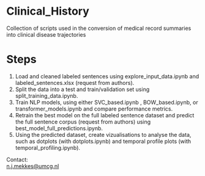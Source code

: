 # Clinical_History
Collection of scripts used in the conversion of medical record summaries into clinical disease trajectories

# Steps

1. Load and cleaned labeled sentences using explore_input_data.ipynb and labeled_sentences.xlsx (request from authors).
2. Split the data into a test and train/validation set using split_training_data.ipynb.
3. Train NLP models, using either SVC_based.ipynb , BOW_based.ipynb, or transformer_models.ipynb and compare performance metrics.
4. Retrain the best model on the full labeled sentence dataset and predict the full sentence corpus (request from authors) using best_model_full_predictions.ipynb.
5. Using the predicted dataset, create vizualisations to analyse the data, such as dotplots (with dotplots.ipynb) and temporal profile plots (with temporal_profiling.ipynb).


Contact: <br>
n.j.mekkes@umcg.nl
